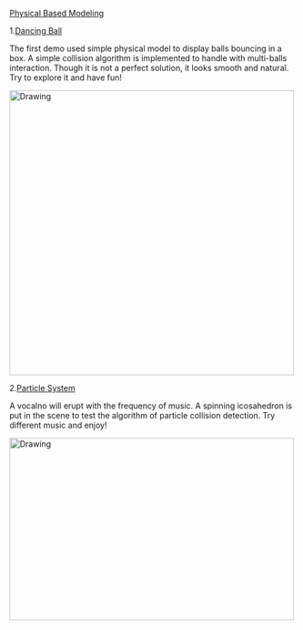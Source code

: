 [Physical Based Modeling](https://enoch-lee.github.io/Physically-Based-Model/)

1.[Dancing Ball](bounce-ball.html)

The first demo used simple physical model to display balls bouncing in a box. A simple collision algorithm is implemented to handle with multi-balls interaction. Though it is not a perfect solution, it looks smooth and natural. Try to explore it and have fun!

<img src="https://i.imgur.com/WRT1eCz.png" alt="Drawing" style="width: 500px;"/>



2.[Particle System](particel.html)

A vocalno will erupt with the frequency of music. A spinning icosahedron is put in the scene to test the algorithm of particle collision detection. Try different music and enjoy!

<img src="https://i.imgur.com/DV2VseB.png" alt="Drawing" style="width: 500px; height: 320px"/>